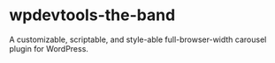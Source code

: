 wpdevtools-the-band
===================

A customizable, scriptable, and style-able full-browser-width carousel plugin for WordPress.